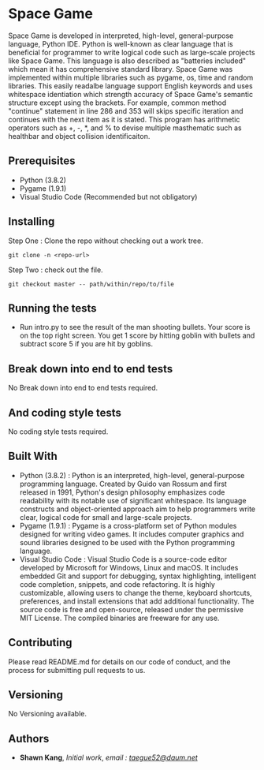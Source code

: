 # Space Game
 Space Game is developed in interpreted, high-level, general-purpose language, Python IDE. Python is well-known as clear language that is beneficial for programmer to write logical code such as large-scale projects like Space Game. This language is also described as "batteries included" which mean it has comprehensive standard library. Space Game was implemented within multiple libraries such as pygame, os, time and random libraries. This easily readalbe language support English keywords and uses whitespace identiation which strength accuracy of Space Game's semantic structure except using the brackets. For example, common method "continue" statement in line 286 and 353 will skips specific iteration and continues with the next item as it is stated. This program has arithmetic operators such as +, -, *, and % to devise multiple masthematic such as healthbar and object collision identificaiton. 
 

## Prerequisites

* Python (3.8.2)
* Pygame (1.9.1)
* Visual Studio Code (Recommended but not obligatory)

## Installing

Step One : Clone the repo without checking out a work tree.
```
git clone -n <repo-url>
```
Step Two : check out the file.
```
git checkout master -- path/within/repo/to/file
```

## Running the tests

* Run intro.py to see the result of the man shooting bullets. Your score is on the top right screen. You get 1 score by hitting goblin with bullets and subtract score 5 if you are hit by goblins.

## Break down into end to end tests

No Break down into end to end tests required.

## And coding style tests

No coding style tests required.

## Built With

* Python (3.8.2) : Python is an interpreted, high-level, general-purpose programming language. Created by Guido van Rossum and first released in 1991, Python's design philosophy emphasizes code readability with its notable use of significant whitespace. Its language constructs and object-oriented approach aim to help programmers write clear, logical code for small and large-scale projects.
* Pygame (1.9.1) : Pygame is a cross-platform set of Python modules designed for writing video games. It includes computer graphics and sound libraries designed to be used with the Python programming language.
* Visual Studio Code : Visual Studio Code is a source-code editor developed by Microsoft for Windows, Linux and macOS. It includes embedded Git and support for debugging, syntax highlighting, intelligent code completion, snippets, and code refactoring. It is highly customizable, allowing users to change the theme, keyboard shortcuts, preferences, and install extensions that add additional functionality. The source code is free and open-source, released under the permissive MIT License. The compiled binaries are freeware for any use.

## Contributing

Please read README.md for details on our code of conduct, and the process for submitting pull requests to us.

## Versioning

No Versioning available.

## Authors

* **Shawn Kang**,  *Initial work*,  *email : taegue52@daum.net*
